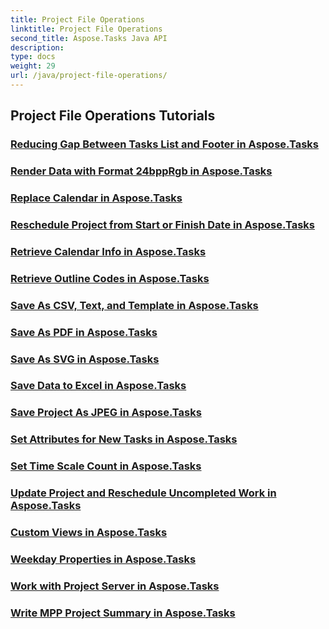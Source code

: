 ```yaml
---
title: Project File Operations
linktitle: Project File Operations
second_title: Aspose.Tasks Java API
description: 
type: docs
weight: 29
url: /java/project-file-operations/
---
```


## Project File Operations Tutorials
### [Reducing Gap Between Tasks List and Footer in Aspose.Tasks](./reduce-gap-tasks-list-footer/)
### [Render Data with Format 24bppRgb in Aspose.Tasks](./render-data-format-24bppRgb/)
### [Replace Calendar in Aspose.Tasks](./replace-calendar/)
### [Reschedule Project from Start or Finish Date in Aspose.Tasks](./reschedule-project/)
### [Retrieve Calendar Info in Aspose.Tasks](./retrieve-calendar-info/)
### [Retrieve Outline Codes in Aspose.Tasks](./retrieve-outline-codes/)
### [Save As CSV, Text, and Template in Aspose.Tasks](./save-csv-text-template/)
### [Save As PDF in Aspose.Tasks](./save-as-pdf/)
### [Save As SVG in Aspose.Tasks](./save-as-svg/)
### [Save Data to Excel in Aspose.Tasks](./save-data-to-excel/)
### [Save Project As JPEG in Aspose.Tasks](./save-as-jpeg/)
### [Set Attributes for New Tasks in Aspose.Tasks](./set-attributes-new-tasks/)
### [Set Time Scale Count in Aspose.Tasks](./set-time-scale-count/)
### [Update Project and Reschedule Uncompleted Work in Aspose.Tasks](./update-project-reschedule-work/)
### [Custom Views in Aspose.Tasks](./custom-views/)
### [Weekday Properties in Aspose.Tasks](./weekday-properties/)
### [Work with Project Server in Aspose.Tasks](./work-with-project-server/)
### [Write MPP Project Summary in Aspose.Tasks](./write-mpp-project-summary/)